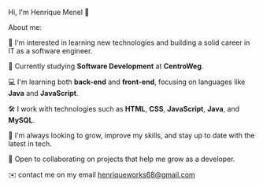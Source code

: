 Hi, I'm Henrique Menel 👋

About me: 

🧠 I'm interested in learning new technologies and building a solid career in IT as a software engineer.
 
💼 Currently studying **Software Development** at **CentroWeg**.

💻 I'm learning both **back-end** and **front-end**, focusing on languages like **Java** and **JavaScript**.
 
🛠️ I work with technologies such as **HTML**, **CSS**, **JavaScript**, **Java**, and **MySQL**.
 
🚀 I'm always looking to grow, improve my skills, and stay up to date with the latest in tech.
 
🎯 Open to collaborating on projects that help me grow as a developer.

✉️ contact me on my email henriqueworks68@gmail.com
